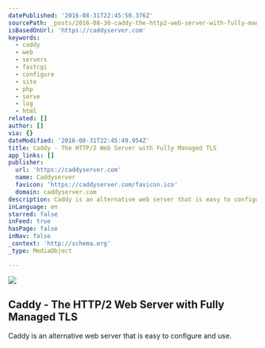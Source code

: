 ```yaml
---
datePublished: '2016-08-31T22:45:50.376Z'
sourcePath: _posts/2016-08-30-caddy-the-http2-web-server-with-fully-managed-tls.md
isBasedOnUrl: 'https://caddyserver.com'
keywords:
  - caddy
  - web
  - servers
  - fastcgi
  - configure
  - site
  - php
  - serve
  - log
  - html
related: []
author: []
via: {}
dateModified: '2016-08-31T22:45:49.954Z'
title: Caddy - The HTTP/2 Web Server with Fully Managed TLS
app_links: []
publisher:
  url: 'https://caddyserver.com'
  name: Caddyserver
  favicon: 'https://caddyserver.com/favicon.ico'
  domain: caddyserver.com
description: Caddy is an alternative web server that is easy to configure and use.
inLanguage: en
starred: false
inFeed: true
hasPage: false
inNav: false
_context: 'http://schema.org'
_type: MediaObject

---
```

<article style=""><img src="https://imgflo.herokuapp.com/graph/2b2431f8e7ba7b0/afe959c3d9799e76bd60b3061c15c85b/noop.png?input=https%3A%2F%2Fcaddyserver.com%2Fresources%2Fimages%2Fsite-example.png" /><h1>Caddy - The HTTP/2 Web Server with Fully Managed TLS</h1><p>Caddy is an alternative web server that is easy to configure and use.</p></article>